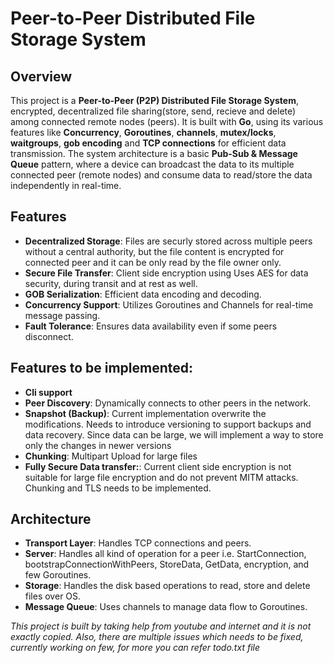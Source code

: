 # Peer-to-Peer Distributed File Storage System
## Overview
This project is a **Peer-to-Peer (P2P) Distributed File Storage System**, encrypted, decentralized file sharing(store, send, recieve and delete) among connected remote nodes (peers). 
It is built with **Go**, using its various features like **Concurrency**, **Goroutines**, **channels**, **mutex/locks**, **waitgroups**, **gob encoding** and **TCP connections** for efficient data transmission.
The system architecture is a basic **Pub-Sub & Message Queue** pattern, where a device can broadcast the data to its multiple connected peer (remote nodes) and consume data to read/store the data independently in real-time.

## Features
- **Decentralized Storage**: Files are securly stored across multiple peers without a central authority, but the file content is encrypted for connected peer and it can be only read by the file owner only.
- **Secure File Transfer**: Client side encryption using Uses AES for data security, during transit and at rest as well.
- **GOB Serialization**: Efficient data encoding and decoding.
- **Concurrency Support**: Utilizes Goroutines and Channels for real-time message passing.
- **Fault Tolerance**: Ensures data availability even if some peers disconnect.

## Features to be implemented:
- **Cli support**
- **Peer Discovery**: Dynamically connects to other peers in the network.
- **Snapshot (Backup)**: Current implementation overwrite the modifications. Needs to introduce versioning to support backups and data recovery. Since data can be large, we will implement a way to store only the changes in newer versions
- **Chunking**: Multipart Upload for large files
- **Fully Secure Data transfer:**: Current client side encryption is not suitable for large file encryption and do not prevent MITM attacks. Chunking and TLS needs to be implemented.

## Architecture
- **Transport Layer**: Handles TCP connections and peers.
- **Server**: Handles all kind of operation for a peer i.e. StartConnection, bootstrapConnectionWithPeers, StoreData, GetData, encryption, and few Goroutines.
- **Storage**: Handles the disk based operations to read, store and delete files over OS.
- **Message Queue**: Uses channels to manage data flow to Goroutines.




*This project is built by taking help from youtube and internet and it is not exactly copied. Also, there are multiple issues which needs to be fixed, currently working on few, for more you can refer todo.txt file*
